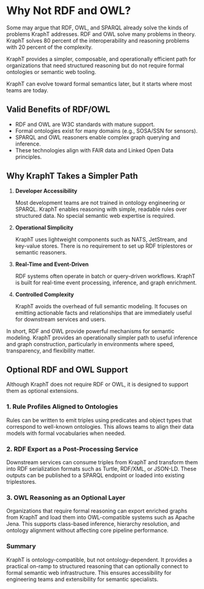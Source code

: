 # Why Not RDF and OWL?

Some may argue that RDF, OWL, and SPARQL already solve the kinds of problems KraphT addresses. RDF and OWL solve many problems in theory. KraphT solves 80 percent of the interoperability and reasoning problems with 20 percent of the complexity.

KraphT provides a simpler, composable, and operationally efficient path for organizations that need structured reasoning but do not require formal ontologies or semantic web tooling.

KraphT can evolve toward formal semantics later, but it starts where most teams are today.

## Valid Benefits of RDF/OWL

- RDF and OWL are W3C standards with mature support.
- Formal ontologies exist for many domains (e.g., SOSA/SSN for sensors).
- SPARQL and OWL reasoners enable complex graph querying and inference.
- These technologies align with FAIR data and Linked Open Data principles.

## Why KraphT Takes a Simpler Path

1. **Developer Accessibility**

   Most development teams are not trained in ontology engineering or SPARQL. KraphT enables reasoning with simple, readable rules over structured data. No special semantic web expertise is required.

2. **Operational Simplicity**

   KraphT uses lightweight components such as NATS, JetStream, and key-value stores. There is no requirement to set up RDF triplestores or semantic reasoners.

3. **Real-Time and Event-Driven**

   RDF systems often operate in batch or query-driven workflows. KraphT is built for real-time event processing, inference, and graph enrichment.

4. **Controlled Complexity**

   KraphT avoids the overhead of full semantic modeling. It focuses on emitting actionable facts and relationships that are immediately useful for downstream services and users.

In short, RDF and OWL provide powerful mechanisms for semantic modeling. KraphT provides an operationally simpler path to useful inference and graph construction, particularly in environments where speed, transparency, and flexibility matter.

## Optional RDF and OWL Support

Although KraphT does not require RDF or OWL, it is designed to support them as optional extensions.

### 1. Rule Profiles Aligned to Ontologies

Rules can be written to emit triples using predicates and object types that correspond to well-known ontologies. This allows teams to align their data models with formal vocabularies when needed.

### 2. RDF Export as a Post-Processing Service

Downstream services can consume triples from KraphT and transform them into RDF serialization formats such as Turtle, RDF/XML, or JSON-LD. These outputs can be published to a SPARQL endpoint or loaded into existing triplestores.

### 3. OWL Reasoning as an Optional Layer

Organizations that require formal reasoning can export enriched graphs from KraphT and load them into OWL-compatible systems such as Apache Jena. This supports class-based inference, hierarchy resolution, and ontology alignment without affecting core pipeline performance.

### Summary

KraphT is ontology-compatible, but not ontology-dependent. It provides a practical on-ramp to structured reasoning that can optionally connect to formal semantic web infrastructure. This ensures accessibility for engineering teams and extensibility for semantic specialists.
